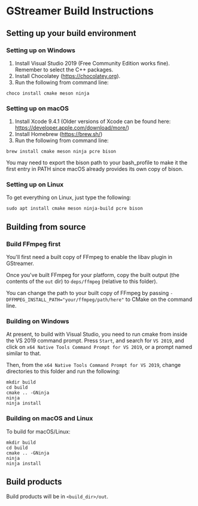 # GStreamer Build Instructions

## Setting up your build environment

### Setting up on Windows

1. Install Visual Studio 2019 (Free Community Edition works fine). Remember to select the C++ packages.
2. Install Chocolatey (https://chocolatey.org).
3. Run the following from command line: 

```
choco install cmake meson ninja
```

### Setting up on macOS

1. Install Xcode 9.4.1 (Older versions of Xcode can be found here: https://developer.apple.com/download/more/)
2. Install Homebrew (https://brew.sh/)
3. Run the following from command line:

```
brew install cmake meson ninja pcre bison
```

You may need to export the bison path to your bash_profile to make it the first entry in PATH since macOS already provides its own copy of bison.

### Setting up on Linux 

To get everything on Linux, just type the following:
 
```
sudo apt install cmake meson ninja-build pcre bison
```

## Building from source

### Build FFmpeg first

You'll first need a built copy of FFmpeg to enable the libav plugin in GStreamer.

Once you've built FFmpeg for your platform, copy the built output (the contents of the `out` dir) to `deps/ffmpeg` (relative to this folder).

You can change the path to your built copy of FFmpeg by passing `-DFFMPEG_INSTALL_PATH="your/ffmpeg/path/here"` to CMake on the command line.
 
### Building on Windows

At present, to build with Visual Studio, you need to run cmake from inside the
VS 2019 command prompt. Press `Start`, and search for `VS 2019`, and click on
`x64 Native Tools Command Prompt for VS 2019`, or a prompt named similar to
that.

Then, from the `x64 Native Tools Command Prompt for VS 2019`, change directories to this folder and run the following:

```
mkdir build
cd build
cmake .. -GNinja
ninja
ninja install
```

### Building on macOS and Linux

To build for macOS/Linux:

```
mkdir build
cd build
cmake .. -GNinja
ninja
ninja install
```

## Build products

Build products will be in `<build_dir>/out`.
